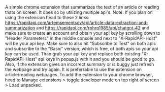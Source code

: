 A simple chrome extension that summarizes the text of an article or reading thats on screen. It does so by utilizing multiple api's.
Note: If you plan on using the extension head to these 2 links: https://rapidapi.com/artemsementsov/api/article-data-extraction-and-summarization
and https://rapidapi.com/rphrp1985/api/chatgpt-42
and make sure to create an account and obtain your api key by scrolling down to "Header Parameters" in the middle console and next to "X-RapidAPI-Host" will be your api key. Make sure to also hit "Subscribe to Test" on both apis and subscribe to the "Basic" version, which is free, of both apis so your api key can be used. Than grab your api key and replace both existing "X-RapidAPI-Host" api keys in popup.js with it and you should be good to go. Also, if the extension gives an incorrect summary or is buggy just refresh the webpage and try again. It is preferrable to use the extension on article/reading webpages. To add the extension to your chrome browser, head to Manage extensions > toggle developer mode on top right of screen > Load unpacked. 
